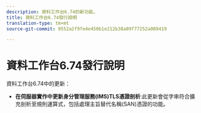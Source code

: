```yaml
---
description: 資料工作台6.74的新功能。
title: 資料工作台6.74發行說明
translation-type: tm+mt
source-git-commit: 9552a2f9fe4e450b1e212b38a09f77252a009419

---
```



# 資料工作台6.74發行說明

資料工作台6.74中的更新：

* **在伺服器實作中更新身分管理服務(IMS)TLS憑證剖析**:此更新會從字串符合擴充剖析至規則運算式，包括處理主旨替代名稱(SAN)憑證的功能。